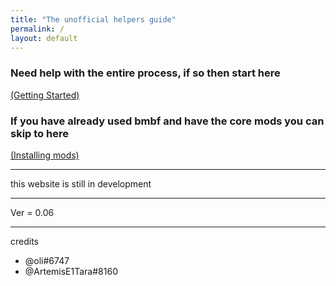 ```yaml
---
title: "The unofficial helpers guide"
permalink: /
layout: default
---
```


### Need help with the entire process, if so then start here

[(Getting Started)](getting_sidequest.md)

### If you have already used bmbf and have the core mods you can skip to here

[(Installing mods)](installing_mods.md)




















****

this website is still in development

******

Ver = 0.06

******

credits
 - @oli#6747
 - @ArtemisE1Tara#8160